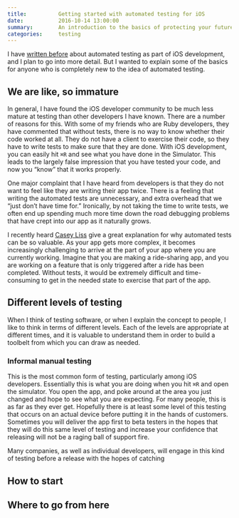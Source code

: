 ```yaml
---
title:          Getting started with automated testing for iOS
date:           2016-10-14 13:00:00
summary:        An introduction to the basics of protecting your future self from your current self
categories:     testing
---
```


I have [written before](/categories/testing) about automated testing as part of iOS development, and I plan to go into more detail. But I wanted to explain some of the basics for anyone who is completely new to the idea of automated testing.

## We are like, so immature
In general, I have found the iOS developer community to be much less mature at testing than other developers I have known. There are a number of reasons for this. With some of my friends who are Ruby developers, they have commented that without tests, there is no way to know whether their code worked at all. They do not have a client to exercise their code, so they have to write tests to make sure that they are done. With iOS development, you can easily hit `⌘R` and see what you have done in the Simulator. This leads to the largely false impression that you have tested your code, and now you “know” that it works properly.

One major complaint that I have heard from developers is that they do not want to feel like they are writing their app twice. There is a feeling that writing the automated tests are unnecessary, and extra overhead that we “just don’t have time for.” Ironically, by not taking the time to write tests, we often end up spending much more time down the road debugging problems that have crept into our app as it naturally grows.

I recently heard [Casey Liss](https://www.caseyliss.com/) give a great explanation for why automated tests can be so valuable. As your app gets more complex, it becomes increasingly challenging to arrive at the part of your app where you are currently working. Imagine that you are making a ride-sharing app, and you are working on a feature that is only triggered after a ride has been completed. Without tests, it would be extremely difficult and time-consuming to get in the needed state to exercise that part of the app.


## Different levels of testing
When I think of testing software, or when I explain the concept to people, I like to think in terms of different levels. Each of the levels are appropriate at different times, and it is valuable to understand them in order to build a toolbelt from which you can draw as needed.

### Informal manual testing
This is the most common form of testing, particularly among iOS developers. Essentially this is what you are doing when you hit `⌘R` and open the simulator. You open the app, and poke around at the area you just changed and hope to see what you are expecting. For many people, this is as far as they ever get. Hopefully there is at least some level of this testing that occurs on an actual device before putting it in the hands of customers. Sometimes you will deliver the app first to beta testers in the hopes that they will do this same level of testing and increase your confidence that releasing will not be a raging ball of support fire.

Many companies, as well as individual developers, will engage in this kind of testing before a release with the hopes of catching

## How to start

## Where to go from here
